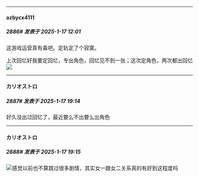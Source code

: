 ﻿
*****

####  azbycx4111  
##### 2886#       发表于 2025-1-17 12:01

这游戏运营真有毒吧。定轨定了个寂寞。

上次回忆好我要定回忆，专出角色，回忆见不到一张；这次定角色，两次都出回忆<img src="https://static.saraba1st.com/image/smiley/face2017/049.png" referrerpolicy="no-referrer">


*****

####  カリオストロ  
##### 2887#       发表于 2025-1-17 19:14

好久没出过回忆了，最近要么不出要么出角色

*****

####  カリオストロ  
##### 2888#       发表于 2025-1-17 19:15

<img src="https://static.saraba1st.com/image/smiley/face2017/056.gif" referrerpolicy="no-referrer">感觉以前也不算跳过很多剧情，其实女一跟女二关系真的有好到这程度吗

